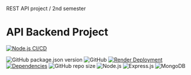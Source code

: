 REST API project / 2nd semester



# API Backend Project

[![Node.js CI/CD](https://github.com/Missjessen/MDB_REST/actions/workflows/main.yml/badge.svg?branch=main)](https://github.com/Missjessen/MDB_REST/actions)

![GitHub package.json version](https://img.shields.io/github/package-json/v/Missjessen/MDB_REST)
![GitHub](https://img.shields.io/github/license/Missjessen/MDB_REST)
[![Render Deployment](https://img.shields.io/badge/Render-deployed-brightgreen)](https://render.com/)
[![Dependencies](https://img.shields.io/librariesio/github/Missjessen/MDB_REST)](https://libraries.io/github/Missjessen/MDB_REST)
![GitHub repo size](https://img.shields.io/github/repo-size/Missjessen/MDB_REST)
![Node.js](https://img.shields.io/badge/Node.js-16.x-green)
![Express.js](https://img.shields.io/badge/Express-4.x-brightgreen)
![MongoDB](https://img.shields.io/badge/MongoDB-5.x-blue)

